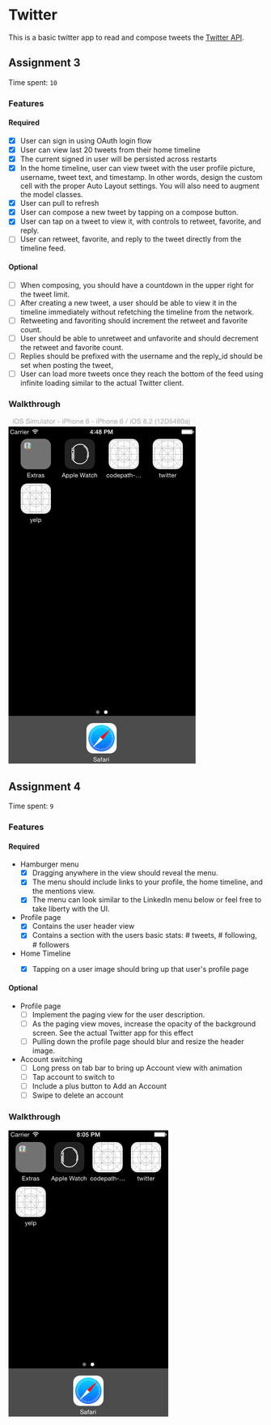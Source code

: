 # Twitter

This is a basic twitter app to read and compose tweets the [Twitter API](https://apps.twitter.com/).


## Assignment 3

Time spent: `10`

### Features

#### Required

- [x] User can sign in using OAuth login flow
- [x] User can view last 20 tweets from their home timeline
- [x] The current signed in user will be persisted across restarts
- [x] In the home timeline, user can view tweet with the user profile picture, username, tweet text, and timestamp.  In other words, design the custom cell with the proper Auto Layout settings.  You will also need to augment the model classes.
- [x] User can pull to refresh
- [x] User can compose a new tweet by tapping on a compose button.
- [x] User can tap on a tweet to view it, with controls to retweet, favorite, and reply.
- [ ] User can retweet, favorite, and reply to the tweet directly from the timeline feed.

#### Optional

- [ ] When composing, you should have a countdown in the upper right for the tweet limit.
- [ ] After creating a new tweet, a user should be able to view it in the timeline immediately without refetching the timeline from the network.
- [ ] Retweeting and favoriting should increment the retweet and favorite count.
- [ ] User should be able to unretweet and unfavorite and should decrement the retweet and favorite count.
- [ ] Replies should be prefixed with the username and the reply_id should be set when posting the tweet,
- [ ] User can load more tweets once they reach the bottom of the feed using infinite loading similar to the actual Twitter client.

### Walkthrough

![Video Walkthrough](demo3.gif)



## Assignment 4

Time spent: `9`

### Features

#### Required

- Hamburger menu
  - [x] Dragging anywhere in the view should reveal the menu.
  - [x] The menu should include links to your profile, the home timeline, and the mentions view.
  - [x] The menu can look similar to the LinkedIn menu below or feel free to take liberty with the UI.
- Profile page
  - [x] Contains the user header view
  - [x] Contains a section with the users basic stats: # tweets, # following, # followers
- Home Timeline
  - [x] Tapping on a user image should bring up that user's profile page


#### Optional

- Profile page
  - [ ] Implement the paging view for the user description.
  - [ ] As the paging view moves, increase the opacity of the background screen. See the actual Twitter app for this effect
  - [ ] Pulling down the profile page should blur and resize the header image.
- Account switching
  - [ ] Long press on tab bar to bring up Account view with animation
  - [ ] Tap account to switch to
  - [ ] Include a plus button to Add an Account
  - [ ] Swipe to delete an account

### Walkthrough

![Video Walkthrough](demo4.gif)
